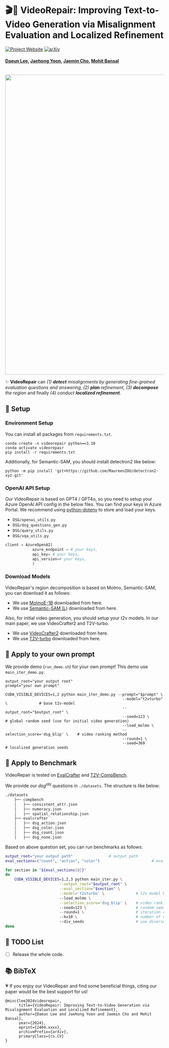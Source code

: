 # 🎬🎨 VideoRepair: Improving Text-to-Video Generation via Misalignment Evaluation and Localized Refinement 

[![Project Website](https://img.shields.io/badge/Project-Website-blue)](https://video-repair.github.io/)  [![arXiv](https://img.shields.io/badge/arXiv-2411.15115-b31b1b.svg)](https://arxiv.org/pdf/2411.15115.pdf)   

#### [Daeun Lee](https://daeunni.github.io/), [Jaehong Yoon](https://jaehong31.github.io/), [Jaemin Cho](https://j-min.io), [Mohit Bansal](https://www.cs.unc.edu/~mbansal/)

<br>
<img width="950" src="image/teaser_final_verylarge_v2.gif"/>
<br>

✨ **VideoRepair** can *(1) **detect** misalignments by generating fine-grained evaluation questions and answering, (2) **plan** refinement, (3) **decompose** the region* and finally *(4) conduct **localized refinement**.* 

## 🔧 Setup

### Environment Setup 
You can install all packages from ```requirements.txt```. 
```shell
conda create -n videorepair python==3.10
conda activate videorepair
pip install -r requirements.txt 
```
Additionally, for Semantic-SAM, you should install detectron2 like below: 
```shell 
python -m pip install 'git+https://github.com/MaureenZOU/detectron2-xyz.git'
```

### OpenAI API Setup 
Our VideoRepair is based on GPT4 / GPT4o, so you need to setup your Azure OpenAI API config in the below files. 
You can find your keys in Azure Portal. We recommend using [python-dotenv](https://github.com/theskumar/python-dotenv) to store and load your keys.

- `DSG/openai_utils.py`
- `DSG/dsg_questions_gen.py`
- `DSG/query_utils.py`
- `DSG/vqa_utils.py`

```python
client = AzureOpenAI(
            azure_endpoint = # your keys,  
            api_key= # your keys,  
            api_version=# your keys,  
            )
```

### Download Models 
VideoRepair's region decomposition is based on Molmo, Semantic-SAM, you can download it as follows: 
- We use [MolmoE-1B](https://huggingface.co/allenai/MolmoE-1B-0924) downloaded from here.
- We use [Semantic-SAM (L)](https://github.com/UX-Decoder/Semantic-SAM?tab=readme-ov-file) downloaded from here.  

Also, for initial video generation, you should setup your t2v models. In our main paper, we use VideoCrafter2 and T2V-turbo. 
- We use [VideoCrafter2](https://github.com/AILab-CVC/VideoCrafter) downloaded from here.
- We use [T2V-turbo](https://github.com/Ji4chenLi/t2v-turbo?tab=readme-ov-file) downloaded from here. 




## 🎨 Apply to your own prompt  
We provide demo (`run_demo.sh`) for your own prompt! This demo use `main_iter_demo.py`. 
```shell
output_root="your output root"
prompt="your own prompt"

CUDA_VISIBLE_DEVICES=1,2 python main_iter_demo.py --prompt="$prompt" \
                                                    --model="t2vturbo" \              # base t2v-model 
                                                    --output_root="$output_root" \
                                                    --seed=123 \                      # global random seed (use for initial video generation) 
                                                    --load_molmo \            
                                                    --selection_score='dsg_blip' \    # video ranking method 
                                                    --round=1 \
                                                    --seed=369                        # localized generation seeds 
```

## 🌿 Apply to Benchmark 
VideoRepair is tested on [EvalCrafter](https://github.com/EvalCrafter/EvalCrafter) and [T2V-CompBench](https://github.com/KaiyueSun98/T2V-CompBench). 

We provide our $dsg^{obj}$ questions in `./datasets`. The structure is like below: 
```bash
./datasets
    ├── compbench
    │   ├── consistent_attr.json
    │   ├── numeracy.json
    │   ├── spatial_relationship.json
    ├── evalcrafter
    │   ├── dsg_action.json
    │   ├── dsg_color.json
    │   ├── dsg_count.json
    │   ├── dsg_none.json
```
Based on above question set, you can run benchmarks as follows: 
```bash
output_root="your output path"                # output path 
eval_sections=("count", "action", "color")                       # eval dimension for each benchmark (e.g., count, )

for section in "${eval_sections[@]}"
do
    CUDA_VISIBLE_DEVICES=1,2,3 python main_iter.py \
                        --output_root="$output_root" \
                        --eval_section="$section" \
                        --model='t2vturbo' \              # t2v model backbone 
                        --load_molmo \
                        --selection_score='dsg_blip' \    # video ranking metric 
                        --seed=123 \                      # random seed 
                        --round=1 \                       # iteration round 
                        --k=10 \                          # number of video candidates 
                        --div_seeds                       # use diverse seed per iterative rounds. 
done
```


## 📝 TODO List
- [ ] Release the whole code.


## 📚 BibTeX

💗 If you enjoy our VideoRepair and find some beneficial things, citing our paper would be the best support for us! 

```
@misc{lee2024videorepair,
      title={VideoRepair: Improving Text-to-Video Generation via Misalignment Evaluation and Localized Refinement}, 
      author={Daeun Lee and Jaehong Yoon and Jaemin Cho and Mohit Bansal},
      year={2024},
      eprint={2404.xxxx},
      archivePrefix={arXiv},
      primaryClass={cs.CV}
}
```


